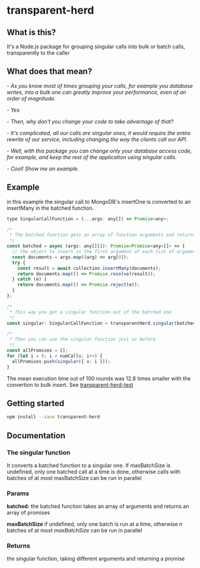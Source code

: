 # transparent-herd

## What is this?

It's a Node.js package for grouping singular calls into bulk or batch calls, transparently to the caller

## What does that mean?

\- _As you know most of times grouping your calls, for example you database writes, into a bulk one can greatly improve your performance, even of an order of magnitude._

\- _Yes_

\- _Then, why don't you change your code to take advantage of that?_

\- _It's complicated, all our calls are singular ones, it would require the entire rewrite of our service, including changing the way the clients call our API._

\- _Well, with this package you can change only your database access code, for example, and keep the rest of the application using singular calls._

\- _Cool! Show me an example._

## Example

in this example the singular call to MongoDB's insertOne
is converted to an insertMany in the batched function.

```javascript
type SingularCallFunction = (...args: any[]) => Promise<any>;

/*
 * The batched function gets an array of function arguments and returns an array of promises
 */
const batched = async (args: any[][]): Promise<Promise<any>[]> => {
  // the object to insert is the first argument of each list of arguments
  const documents = args.map((arg) => arg[0]);
  try {
    const result = await collection.insertMany(documents);
    return documents.map(() => Promise.resolve(result));
  } catch (e) {
    return documents.map(() => Promise.reject(e));
  }
};

/*
 * This way you get a singular function out of the batched one
 */
const singular: SingularCallFunction = transparentHerd.singular(batched, { maxBatchSize });

/*
 * Then you can use the singular function just as before
 */
const allPromises = [];
for (let i = 0; i < numCalls; i++) {
  allPromises.push(singular({ a: i }));
}
```

The mean execution time out of 100 rounds was 12.8 times smaller with the convertion to bulk insert. See [transparent-herd-test](https://github.com/emasab/transparent-herd-test)

## Getting started

```bash
npm install --save transparent-herd
```

## Documentation

### The singular function

It converts a batched function to a singular one. If maxBatchSize is undefined,
only one batched call at a time is done, otherwise calls with batches of at most maxBatchSize can be run in parallel

### Params

**batched:** the batched function takes an array of arguments and returns an array of promises

**maxBatchSize** if undefined, only one batch is run at a time, otherwise _n_ batches of at most _maxBatchSize_ can be run in parallel

### Returns

the singular function, taking different arguments and returning a promise
